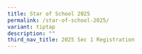```yaml
---
title: Star of School 2025
permalink: /star-of-school-2025/
variant: tiptap
description: ""
third_nav_title: 2025 Sec 1 Registration
---
```

